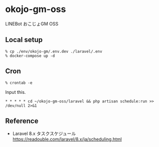 # okojo-gm-oss
LINEBot おこじょGM OSS

## Local setup
```shell
% cp ./env/okojo-gm/.env.dev ./laravel/.env
% docker-compose up -d
```

## Cron
```
% crontab -e
```

Input this.

```
* * * * * cd ~/okojo-gm-oss/laravel && php artisan schedule:run >> /dev/null 2>&1
```

## Reference
- Laravel 8.x タスクスケジュール  
https://readouble.com/laravel/8.x/ja/scheduling.html

